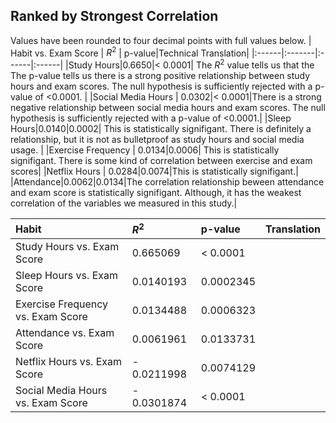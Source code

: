 ## Ranked by Strongest Correlation
Values have been rounded to four decimal points with full values below.
| Habit vs. Exam Score | $R^2$ | p-value|Technical Translation|
|:------|:-------|:------|:------|
|Study Hours|0.6650|< 0.0001| The $R^2$ value tells us that the The p-value tells us there is a strong positive relationship between study hours and exam scores. The null hypothesis is sufficiently rejected with a p-value of <0.0001.  |
|Social Media Hours | 0.0302|< 0.0001|There is a strong negative relationship between social media hours and exam scores. The null hypothesis is sufficiently rejected with a p-value of <0.0001.|
|Sleep Hours|0.0140|0.0002| This is statistically signifigant. There is definitely a relationship, but it is not as bulletproof as study hours and social media usage. |
|Exercise Frequency | 0.0134|0.0006| This is statistically signifigant. There is some kind of correlation between exercise and exam scores|
|Netflix Hours  | 0.0284|0.0074|This is statistically signifigant.|
|Attendance|0.0062|0.0134|The correlation relationship beween attendance and exam score is statistically signifigant. Although, it has the weakest correlation of the variables we measured in this study.|




| Habit | $R^2$ | p-value|Translation|
|:------|:-------|:------|------|
|Study Hours vs. Exam Score|0.665069|< 0.0001| |
|Sleep Hours vs. Exam Score|0.0140193|0.0002345||
|Exercise Frequency vs. Exam Score | 0.0134488|0.0006323||
|Attendance vs. Exam Score|0.0061961|0.0133731||
|Netflix Hours vs. Exam Score | - 0.0211998|0.0074129||
|Social Media Hours vs. Exam Score |- 0.0301874|< 0.0001||
